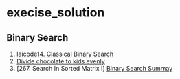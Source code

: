 # execise_solution
## Binary Search
1. [laicode14. Classical Binary Search](https://github.com/WangXinYiNiu/execise_solution/blob/main/laicode14.%20Classical%20Binary%20Search.md)
2. [Divide chocolate to kids evenly](https://github.com/WangXinYiNiu/execise_solution/blob/main/chocolate%20question.md)
3. [267. Search In Sorted Matrix I]
[Binary Search Summay](https://github.com/WangXinYiNiu/execise_solution/blob/main/Binary%20Search%20Summary.md)
